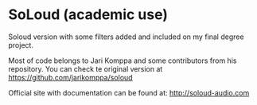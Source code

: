 SoLoud (academic use)
======

Soloud version with some filters added and included on my final degree project.

Most of code belongs to Jari Komppa and some contributors from his repository.
You can check te original version at
https://github.com/jarikomppa/soloud

Official site with documentation can be found at:
 http://soloud-audio.com
